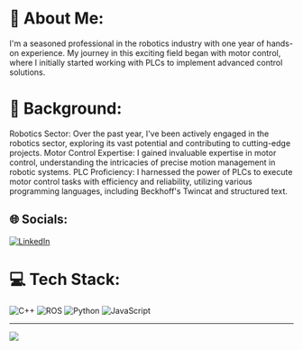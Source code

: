 # 👋 About Me:
I'm a seasoned professional in the robotics industry with one year of hands-on experience. My journey in this exciting field began with motor control, where I initially started working with PLCs to implement advanced control solutions.

# 💫 Background:

Robotics Sector: Over the past year, I've been actively engaged in the robotics sector, exploring its vast potential and contributing to cutting-edge projects.
Motor Control Expertise: I gained invaluable expertise in motor control, understanding the intricacies of precise motion management in robotic systems.
PLC Proficiency: I harnessed the power of PLCs to execute motor control tasks with efficiency and reliability, utilizing various programming languages, including Beckhoff's Twincat and structured text.

## 🌐 Socials:
[![LinkedIn](https://img.shields.io/badge/LinkedIn-%230077B5.svg?logo=linkedin&logoColor=white)](https://linkedin.com/in/https://www.linkedin.com/in/berke-tunckal/) 

# 💻 Tech Stack:
![C++](https://img.shields.io/badge/c++-%2300599C.svg?style=for-the-badge&logo=c%2B%2B&logoColor=white) ![ROS](https://img.shields.io/badge/ros-%230A0FF9.svg?style=for-the-badge&logo=ros&logoColor=white) ![Python](https://img.shields.io/badge/python-3670A0?style=for-the-badge&logo=python&logoColor=ffdd54) ![JavaScript](https://img.shields.io/badge/javascript-%23323330.svg?style=for-the-badge&logo=javascript&logoColor=%23F7DF1E)

---
[![](https://visitcount.itsvg.in/api?id=berketunckal&icon=0&color=1)](https://visitcount.itsvg.in)

<!-- Proudly created with GPRM ( https://gprm.itsvg.in ) -->
